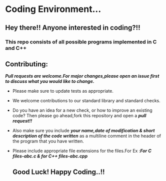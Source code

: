 # Coding Environment... 
## Hey there!! Anyone interested in coding?!!
### This repo consists of all possible programs implemented in C and C++

## Contributing:
***Pull requests are welcome.For major changes,please open an issue first to discuss what you would like to change.***
- Please make sure to update tests as appropriate.
- We welcome contributions to our standard library and standard checks. 
- Do you have an idea for a new check, or how to improve an existing code? Then please go ahead,fork this repository and open a ***pull request!!***
- Also make sure you include ***your name,date of modification & short description of the code written*** as a multiline comment in the header of the program that you have written.
- Please include appropriate file extensions for the files.For Ex :***For C files-abc.c & for C++ files-abc.cpp***
                  
  ## Good Luck! Happy Coding..!!                 
